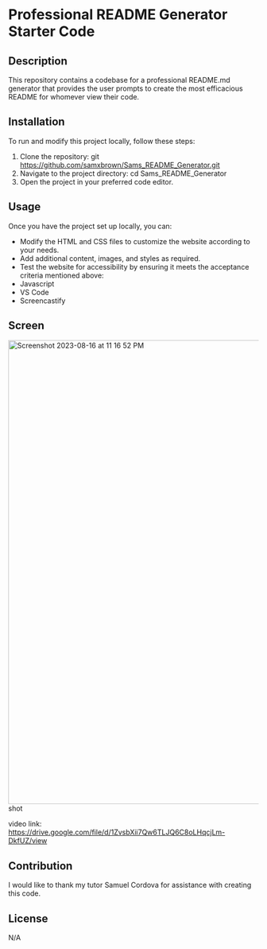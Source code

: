 # Professional README Generator Starter Code

## Description
This repository contains a codebase for a professional README.md generator that provides the user prompts to create the most efficacious README for whomever view their code.
  
## Installation
 To run and modify this project locally, follow these steps: 
 1. Clone the repository: git https://github.com/samxbrown/Sams_README_Generator.git
 2. Navigate to the project directory: cd Sams_README_Generator
 3. Open the project in your preferred code editor.


## Usage
  Once you have the project set up locally, you can: 
  * Modify the HTML and CSS files to customize the website according to your needs. 
  * Add additional content, images, and styles as required. 
  * Test the website for accessibility by ensuring it meets the acceptance criteria mentioned above:
  * Javascript
  * VS Code
  * Screencastify


## Screen
<img width="933" alt="Screenshot 2023-08-16 at 11 16 52 PM" src="https://github.com/samxbrown/Sams_README_Generator/assets/135293566/cc87af44-4fe2-485b-b61c-5ec613240aee">
shot

video link: https://drive.google.com/file/d/1ZvsbXii7Qw6TLJQ6C8oLHqcjLm-DkfUZ/view


## Contribution
  I would like to thank my tutor Samuel Cordova for assistance with creating this code.

  ## License
  N/A

